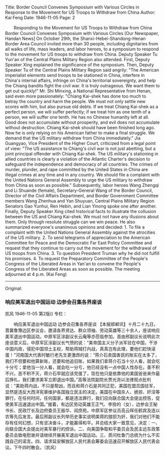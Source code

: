 Title: Border Council Convenes Symposium with Various Circles in Response to the Movement for US Troops to Withdraw from China
Author: Kai Feng
Date: 1946-11-05
Page: 2

　　Responding to the Movement for US Troops to Withdraw from China
    Border Council Convenes Symposium with Various Circles
    [Our Newspaper, Handan News] On October 29th, the Shanxi-Hebei-Shandong-Henan Border Area Council invited more than 30 people, including dignitaries from all walks of life, mass leaders, and labor heroes, to a symposium to respond to the movement for US troops to withdraw from China. Deputy Speaker Tu Yun'an of the Central Plains Military Region also attended. First, Deputy Speaker Xing explained the significance of the symposium. Then, Deputy Speaker Tu of the Central Plains Military Region said angrily: "The American imperialist elements send troops to be stationed in China, interfere in China's internal affairs, infringe on China's territorial sovereignty, and help the Chiang bandits fight the civil war. It is truly outrageous. We want them to get out quickly!" Mr. Shi Minxing, a National Representative from Henan, said even more passionately: "Chiang Kai-shek has done too much to betray the country and harm the people. We must not only settle new scores with him, but also pursue old debts. If we treat Chiang Kai-shek as a perfect person, we will suffer perfectly; if we treat him as one tenth of a person, we will suffer one tenth. He has no Chinese humanity left at all. Good does not accumulate without prosperity, and evil does not accumulate without destruction. Chiang Kai-shek should have been finished long ago. Now he is only relying on his American father to make a final struggle. We demand that the US military withdraw from China immediately." Jia Guangyao, Vice President of the Higher Court, criticized from a legal point of view: "The US assistance to Chiang's civil war is not just abetting, but a joint principal offender with Chiang Kai-shek. The US military's stationing in allied countries is clearly a violation of the Atlantic Charter's decision to safeguard the independence and democracy of all countries. The crimes of murder, plunder, and rape committed by the United States in China are illegal crimes at any time and in any country. We should file a complaint with the United Nations General Assembly to urge the US military to withdraw from China as soon as possible." Subsequently, labor heroes Wang Zhengqi and Li Shuande (female), Secretary-General Wang of the Border Council, Director of the Civil Affairs Department, and Border Government Committee members Wang Zhenhua and Yan Shuyuan, Central Plains Military Region Senators Gao Yunhui, Ren Hebin, and Lian Yinong spoke one after another. Finally, Deputy Speaker Xing cited historical facts to illustrate the collusion between the US and Chiang Kai-shek. We must not have any illusions about them. Only through resolute struggle can we win peace. He also summarized everyone's unanimous opinions and decided: 1. To file a complaint with the United Nations General Assembly against the atrocities of the US military. 2. To send telegrams of appreciation to the American Committee for Peace and the Democratic Far East Policy Committee and request that they continue to carry out the movement for the withdrawal of US troops from China. 3. To question President Truman why he did not fulfill his promises. 4. To request the Preparatory Committee of the People's Congress of the Liberated Areas in Yan'an to convene the People's Congress of the Liberated Areas as soon as possible. The meeting adjourned at 4 p.m. (Kai Feng)



<hr /> 

Original: 


### 响应美军退出中国运动  边参会召集各界座谈
凯风
1946-11-05
第2版()
专栏：

　　响应美军退出中国运动
    边参会召集各界座谈
    【本报邯郸讯】十月二十九日，晋冀鲁豫边区参议会，邀请各界贤达、群众领袖、劳动英雄等三十余人，座谈响应美军退出中国运动。中原军区涂副议长云庵等亦莅临参加。首由邢副议长说明此次座谈意义后，中原军区涂副议长气愤的说：“美帝国主义分子派军驻在中国，干涉中国内政，侵犯中国领土主权，帮助蒋贼打内战，真真岂有此理，要他们赶快滚蛋！”河南国大代表时敏行老先生更激昂的说：“蒋介石卖国害民的账实在太多了，我们不但要和他算新账，还要和他追旧账，如果我们拿蒋介石当十分人看，就会吃十分亏；拿他当一分人看，就会吃一分亏，他已经没有一点中国人性存在。善不积不兴，恶不积不灭，蒋介石早就应该完蛋了，现在他只是依靠他的美国爸爸来作最后挣扎，我们要求美军立即退出中国。”高等法院副院长贾光尧以法律观点批判说：“美助蒋内战，不只是帮凶，而且和蒋介石是共同正犯，美国在盟员国驻军，显然是违反大西洋宪章维护各国独立民主的决定。美国在中国杀人、掳掠、奸淫等罪行，在任何时间，任何国家，都是违法罪行，我们应向联合国大会提出控告，促使美军迅速退出中国。”接着，有边区劳动英雄王正气、李拴的（女），边参会王秘书长、民政厅长及边府委员王振华、阎庶苑，中原军区参议员高云晖任鹤宾及连以农等先后发言。最后邢副议长列举历史事实说明美蒋的狼狈为奸，我们对他们不能存有任何幻想，只有坚决奋斗，才能赢得和平。并总结大家一致意见，决定：一、向联合国大会提出对美军暴行的控诉。二、向美国争取和平委员会及民主远东政策委员会致电慰谢并请继续开展美军退出中国运动。三、质问杜鲁门总统为什么不实践自己的诺言。四、请求延安解放区人民代表会筹委会迅速召开解放区人民代表会议。下午四时散会。（凯风）
